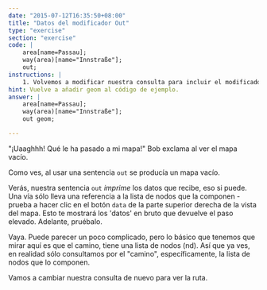 ```yaml
---
date: "2015-07-12T16:35:50+08:00"
title: "Datos del modificador Out"
type: "exercise"
section: "exercise"
code: | 
    area[name=Passau];
    way(area)[name="Innstraße"];
    out;
instructions: |
    1. Volvemos a modificar nuestra consulta para incluir el modificador `geom`, de forma que nuestra consulta diga `out geom;`, y observamos qué ocurre con los datos.
hint: Vuelve a añadir geom al código de ejemplo.
answer: |
    area[name=Passau];
    way(area)[name="Innstraße"];
    out geom;

---
```


"¡Uaaghhh! Qué le ha pasado a mi mapa!" Bob exclama al ver el mapa vacío.

Como ves, al usar una sentencia `out` se producía un mapa vacío.

Verás, nuestra sentencia `out` _imprime_ los datos que recibe, eso si puede. Una vía sólo lleva una referencia a la lista de nodos que la componen - prueba a hacer clic en el botón `data` de la parte superior derecha de la vista del mapa. Esto te mostrará los 'datos' en bruto que devuelve el paso elevado. Adelante, pruébalo.

Vaya. Puede parecer un poco complicado, pero lo básico que tenemos que mirar aquí es que el camino, tiene una lista de nodos (nd). Así que ya ves, en realidad sólo consultamos por el "camino", específicamente, la lista de nodos que lo componen.

Vamos a cambiar nuestra consulta de nuevo para ver la ruta.
